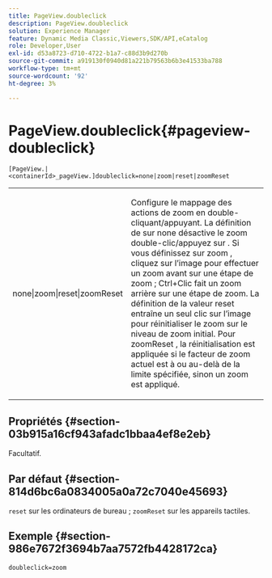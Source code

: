 ```yaml
---
title: PageView.doubleclick
description: PageView.doubleclick
solution: Experience Manager
feature: Dynamic Media Classic,Viewers,SDK/API,eCatalog
role: Developer,User
exl-id: d53a8723-d710-4722-b1a7-c88d3b9d270b
source-git-commit: a919130f0940d81a221b79563b6b3e41533ba788
workflow-type: tm+mt
source-wordcount: '92'
ht-degree: 3%

---
```


# PageView.doubleclick{#pageview-doubleclick}

`[PageView.|<containerId>_pageView.]doubleclick=none|zoom|reset|zoomReset`

<table id="table_942C8BDBDE1B441596987E9E971202E7"> 
 <tbody> 
  <tr> 
   <td colname="col1"> <p> <span class="codeph"> none|zoom|reset|zoomReset </span> </p> </td> 
   <td colname="col2"> <p> Configure le mappage des actions de zoom en double-cliquant/appuyant. La définition de sur <span class="codeph"> none </span> désactive le zoom double-clic/appuyez sur . Si vous définissez sur <span class="codeph"> zoom </span>, cliquez sur l’image pour effectuer un zoom avant sur une étape de zoom ; Ctrl+Clic fait un zoom arrière sur une étape de zoom. La définition de la valeur <span class="codeph"> reset </span> entraîne un seul clic sur l’image pour réinitialiser le zoom sur le niveau de zoom initial. Pour <span class="codeph"> zoomReset </span>, la réinitialisation est appliquée si le facteur de zoom actuel est à ou au-delà de la limite spécifiée, sinon un zoom est appliqué. </p> </td> 
  </tr> 
 </tbody> 
</table>

## Propriétés {#section-03b915a16cf943afadc1bbaa4ef8e2eb}

Facultatif.

## Par défaut {#section-814d6bc6a0834005a0a72c7040e45693}

`reset` sur les ordinateurs de bureau ; `zoomReset` sur les appareils tactiles.

## Exemple {#section-986e7672f3694b7aa7572fb4428172ca}

`doubleclick=zoom`
